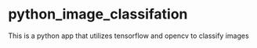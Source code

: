# python_image_classifation
This is a python app that utilizes tensorflow and opencv to classify images
